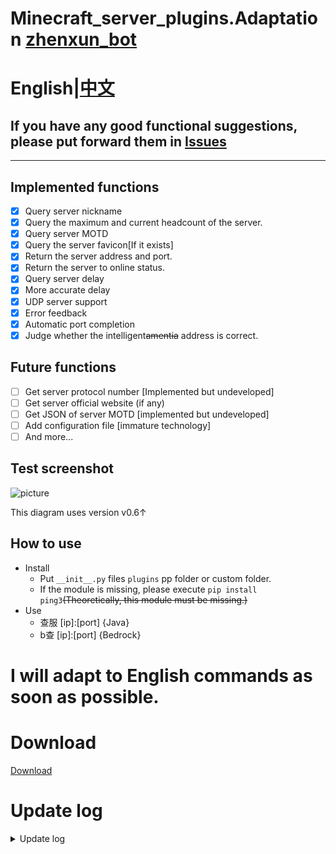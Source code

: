 # Minecraft_server_plugins.Adaptation [zhenxun_bot](https://github.com/hibikier/zhenxun_bot)
# English|[中文](https://github.com/molanp/zhenxun_chafu_Minecraft/main/README.md)
## If you have any good functional suggestions, please put forward them in [Issues](https://github.com/molanp/zhenxun_chafu_Minecraft/issues)
***
## Implemented functions

- [x] Query server nickname
- [x] Query the maximum and current headcount of the server.
- [x] Query server MOTD
- [x] Query the server favicon[If it exists]
- [x] Return the server address and port.
- [x] Return the server to online status.
- [x] Query server delay
- [x] More accurate delay
- [x] UDP server support
- [x] Error feedback
- [x] Automatic port completion
- [x] Judge whether the intelligent~~amentia~~ address is correct.

## Future functions

- [ ] Get server protocol number [Implemented but undeveloped]
- [ ] Get server official website (if any)
- [ ] Get JSON of server MOTD [implemented but undeveloped]
- [ ] Add configuration file [immature technology]
- [ ] And more...

## Test screenshot

![picture](https://user-images.githubusercontent.com/104612722/201504468-d9b96fdf-fca2-4200-b740-51acfc6dff4c.jpg)

This diagram uses version v0.6↑
<!--address：https://user-images.githubusercontent.com/104612722/201504468-d9b96fdf-fca2-4200-b740-51acfc6dff4c.jpg-->

## How to use
- Install
  - Put `__init__.py` files `plugins` pp folder or custom folder.
  - If the module is missing, please execute `pip install ping3`~~(Theoretically, this module must be missing.)~~
- Use
  - 查服 [ip]:[port]  {Java}
  - b查 [ip]:[port]    {Bedrock}

# I will adapt to English commands as soon as possible.

# Download

[Download](https://github.com/molanp/zhenxun_chafu_Minecraft/releases)

# Update log
<details>
<summary>Update log</summary>

## 2022/11/14
### v0.7
Unified input format.

Optimize code logic.

Specification variable name.

The api call is restricted.

The timeout judgment is cancelled, but the response time may become longer.

If you frequently report errors, you may encounter network fluctuations (the bedrock version of the api site is unstable).Please try restarting the bot.

If there is no port (and no `:`) after `IP` is entered, the default port [25565/19132] will be used automatically.
## 2022/11/13
### v0.6-plus
README file rewriting.

Sending error messages is supported.

Support query UDP protocol server.
### v0.6[beta]
Query UDP protocol server is supported, but the command conflicts.[Repaired]
## 2022/11/12
### v0.5
README file rewriting.

Sort out the code.

More accurate server latency.
## 2022/11/09
### v0.4-fix[The first version in releases]
Rename file
### v0.4
Fix the error caused when favicon does not exist.
### v0.3
Sending favicon is supported.

More sensitive trigger mode.
## 2022/10/31
### vfix-0.2
Update usage.
## 2022/10/25
### v0.1[tag new,first version]
Support JAVA server query.

Support query server delay.
</details>
